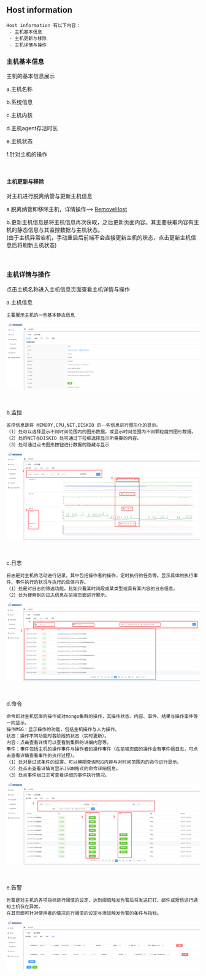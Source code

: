 ## Host information


```
Host information 有以下内容：
 - 主机基本信息
 - 主机更新与移除
 - 主机详情与操作
```


### 主机基本信息

主机的基本信息展示

a.主机名称

b.系统信息

c.主机内核

d.主机agent存活时长

e.主机状态

f.针对主机的操作


<br>



#### 主机更新与移除

对主机进行脱离纳管与更新主机信息

a.脱离纳管即移除主机，详情操作--> [RemoveHost](RemoveHost.md)

b.更新主机信息是将主机信息再次获取，之后更新页面内容。其主要获取内容有主机的静态信息与其监控数据与主机状态。<br> 
(由于主机异常宕机，手动重启后前端不会直接更新主机的状态，点击更新主机信息后将刷新主机状态)

<br>


### 主机详情与操作

点击主机名称进入主机信息页面查看主机详情与操作

a.主机信息

    主要展示主机的一些基本静态信息
![img_5.png](../../Images/infomation.png)

<br>

b.监控

    监控信息是将 MEMORY,CPU,NET,DISKIO 的一些信息进行图形化的显示。
    （1）处可以选择显示不同时间范围内的图形数据，或显示时间范围内不同颗粒度的图形数据。
    （2）处的NET与DISKIO 处可通过下拉框选择显示所需要的内容。
    （3）处可通过点击图形按钮进行数据的隐藏与显示
![img_7.png](../../Images/monitor.png)

<br>

c.日志


    日志是对主机的活动进行记录，其中包括操作者的操作，定时执行的任务等。显示具体的执行事件、事件执行的状况与执行的具体内容。
    （1）处是对日志的筛选功能，比如只看某时间段或某类型或具有某内容的日志信息。
    （2）处为搜索到的日志信息在前端页面进行展示。
![img_8.png](../../Images/host_log.png)

<br>

d.命令

    命令即对主机层面的操作或对mongo集群的操作，其操作状态、内容、事件、结果与操作事件等一同显示。
    操作MSG：显示操作的功能，包括主机操作与人为操作。
    状态：操作不同功能时各阶段的状态（实时更新）。
    内容：点击查看详情可以查看到集群的详细内容等。
    事件：事件包括主机的操作事件与操作者的操作事件（在前端页面的操作会有事件组日志，可点击查看详情查看事件的执行过程）。
    （1）处对是过滤条件的设置，可以模糊查询MSG内容与对时间范围内的命令进行显示。
    （2）处点击查看详情可显示JSON格式的命令详细信息。
    （3）处点事件组日志可查看详细的事件执行情况。


![img_9.png](../../Images/host_command.png)


<br>

e.告警



    告警是对主机的各项指标进行阈值的设定，达到阈值触发告警后将发送钉钉、邮件或短信进行通知主机存在异常。
    在其页面可针对使用者的情况进行阈值的设定与添加触发告警的条件与指标。

![img_10.png](../../Images/host_alarm.png)





